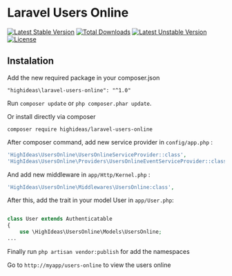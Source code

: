 # Laravel Users Online

[![Latest Stable Version](https://poser.pugx.org/highideas/laravel-users-online/v/stable)](https://packagist.org/packages/highideas/laravel-users-online) [![Total Downloads](https://poser.pugx.org/highideas/laravel-users-online/downloads)](https://packagist.org/packages/highideas/laravel-users-online) [![Latest Unstable Version](https://poser.pugx.org/highideas/laravel-users-online/v/unstable)](https://packagist.org/packages/highideas/laravel-users-online) [![License](https://poser.pugx.org/highideas/laravel-users-online/license)](https://packagist.org/packages/highideas/laravel-users-online)

## Instalation

Add the new required package in your composer.json

```
"highideas\laravel-users-online": "^1.0"
```
Run `composer update` or `php composer.phar update`.

Or install directly via composer

```
composer require highideas/laravel-users-online
```

After composer command, add new service provider in `config/app.php` :

```php
'HighIdeas\UsersOnline\UsersOnlineServiceProvider::class',
'HighIdeas\UsersOnline\Providers\UsersOnlineEventServiceProvider::class',
```

And add new middleware in `app/Http/Kernel.php` :

```php
'HighIdeas\UsersOnline\Middlewares\UsersOnline:class',
```

After this, add the trait in your model User in `app/User.php`:

```php

class User extends Authenticatable
{
    use \HighIdeas\UsersOnline\Models\UsersOnline;
...

```


Finally run `php artisan vendor:publish` for add the namespaces

Go to `http://myapp/users-online` to view the users online
